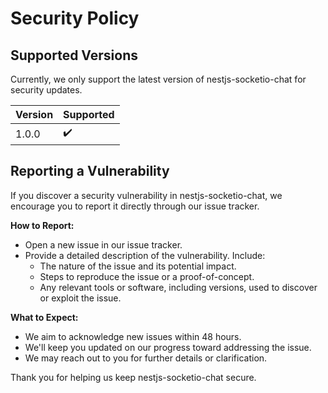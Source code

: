 # Security Policy

## Supported Versions

Currently, we only support the latest version of nestjs-socketio-chat for security updates.

| Version | Supported |
| ------- | --------- |
| 1.0.0   | ✔️        |

## Reporting a Vulnerability

If you discover a security vulnerability in nestjs-socketio-chat, we encourage you to report it directly through our issue tracker.

**How to Report:**

- Open a new issue in our issue tracker.
- Provide a detailed description of the vulnerability. Include:
  - The nature of the issue and its potential impact.
  - Steps to reproduce the issue or a proof-of-concept.
  - Any relevant tools or software, including versions, used to discover or exploit the issue.

**What to Expect:**

- We aim to acknowledge new issues within 48 hours.
- We'll keep you updated on our progress toward addressing the issue.
- We may reach out to you for further details or clarification.

Thank you for helping us keep nestjs-socketio-chat secure.
